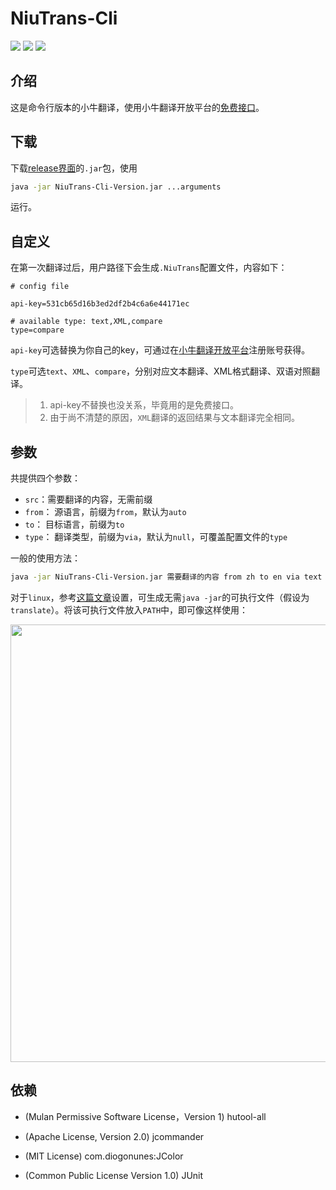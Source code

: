 # NiuTrans-Cli

![](https://img.shields.io/badge/Java-14-orange?style=for-the-badge&logo=java)  ![](https://img.shields.io/github/v/release/amtoaer/NiuTrans-Cli?style=for-the-badge&logo=github)  ![](https://img.shields.io/github/license/amtoaer/NiuTrans-Cli?style=for-the-badge&logo=litecoin) 

## 介绍

这是命令行版本的小牛翻译，使用小牛翻译开放平台的[免费接口](https://niutrans.com/documents/develop/develop_text/free#accessMode)。

## 下载

下载[release界面](https://github.com/amtoaer/NiuTrans-Cli/releases)的`.jar`包，使用

```bash
java -jar NiuTrans-Cli-Version.jar ...arguments
```

运行。

## 自定义

在第一次翻译过后，用户路径下会生成`.NiuTrans`配置文件，内容如下：

```properties
# config file

api-key=531cb65d16b3ed2df2b4c6a6e44171ec

# available type: text,XML,compare
type=compare
```

`api-key`可选替换为你自己的key，可通过在[小牛翻译开放平台](https://niutrans.com/)注册账号获得。

`type`可选`text`、`XML`、`compare`，分别对应文本翻译、XML格式翻译、双语对照翻译。

> 1. api-key不替换也没关系，毕竟用的是免费接口。
> 2. 由于尚不清楚的原因，`XML`翻译的返回结果与文本翻译完全相同。

## 参数

共提供四个参数：

+ `src`：需要翻译的内容，无需前缀
+ `from`： 源语言，前缀为`from`，默认为`auto`
+ `to`： 目标语言，前缀为`to`
+ `type`： 翻译类型，前缀为`via`，默认为`null`，可覆盖配置文件的`type`

一般的使用方法：

```bash
java -jar NiuTrans-Cli-Version.jar 需要翻译的内容 from zh to en via text
```

对于`linux`，参考[这篇文章](https://allwens.work/makeJarExecutable/)设置，可生成无需`java -jar`的可执行文件（假设为`translate`）。将该可执行文件放入`PATH`中，即可像这样使用：

<p align="center">
    <img src="https://allwens-work.oss-cn-beijing.aliyuncs.com/bed/image-20200807233705800.png" width="700">
</p>

## 依赖

+ (Mulan Permissive Software License，Version 1) hutool-all

+ (Apache License, Version 2.0) jcommander

+ (MIT License) com.diogonunes:JColor

+ (Common Public License Version 1.0) JUnit

